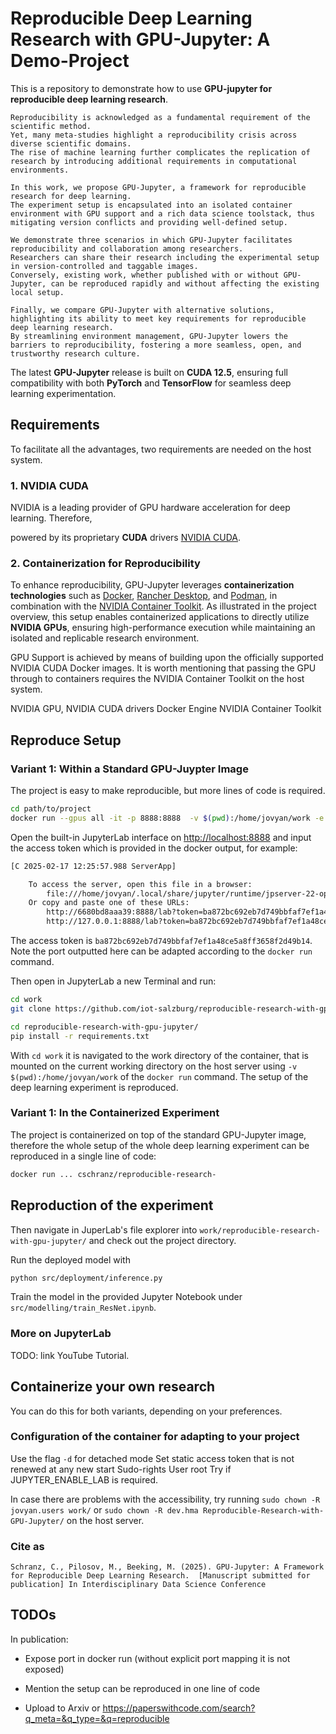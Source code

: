 # Reproducible Deep Learning Research with GPU-Jupyter: A Demo-Project

This is a repository to demonstrate how to use **GPU-jupyter for reproducible deep learning research**.

```
Reproducibility is acknowledged as a fundamental requirement of the scientific method.
Yet, many meta-studies highlight a reproducibility crisis across diverse scientific domains.
The rise of machine learning further complicates the replication of research by introducing additional requirements in computational environments.

In this work, we propose GPU-Jupyter, a framework for reproducible research for deep learning.
The experiment setup is encapsulated into an isolated container environment with GPU support and a rich data science toolstack, thus mitigating version conflicts and providing well-defined setup.

We demonstrate three scenarios in which GPU-Jupyter facilitates reproducibility and collaboration among researchers.
Researchers can share their research including the experimental setup in version-controlled and taggable images.
Conversely, existing work, whether published with or without GPU-Jupyter, can be reproduced rapidly and without affecting the existing local setup.

Finally, we compare GPU-Jupyter with alternative solutions, highlighting its ability to meet key requirements for reproducible deep learning research.
By streamlining environment management, GPU-Jupyter lowers the barriers to reproducibility, fostering a more seamless, open, and trustworthy research culture.
```

The latest **GPU-Jupyter** release is built on **CUDA 12.5**, ensuring full compatibility with both **PyTorch** and **TensorFlow** for seamless deep learning experimentation.


## Requirements

To facilitate all the advantages, two requirements are needed on the host system.

### 1. NVIDIA CUDA

NVIDIA is a leading provider of GPU hardware acceleration for deep learning. Therefore,

 powered by its proprietary **CUDA** drivers [NVIDIA CUDA](https://developer.nvidia.com/cuda-toolkit).

### 2. Containerization for Reproducibility

To enhance reproducibility, GPU-Jupyter leverages **containerization technologies** such as [Docker](https://docker.com/), [Rancher Desktop](https://rancherdesktop.io/), and [Podman](https://podman.io/), in combination with the [NVIDIA Container Toolkit](https://github.com/NVIDIA/nvidia-container-toolkit). As illustrated in the project overview, this setup enables containerized applications to directly utilize **NVIDIA GPUs**, ensuring high-performance execution while maintaining an isolated and replicable research environment.

GPU Support is achieved by means of building upon the officially supported NVIDIA CUDA Docker images.
It is worth mentioning that passing the GPU through to containers requires the NVIDIA Container Toolkit on the host system.

NVIDIA GPU,
NVIDIA CUDA drivers
Docker Engine
NVIDIA Container Toolkit


## Reproduce Setup

### Variant 1: Within a Standard GPU-Juypter Image

The project is easy to make reproducible, but more lines of code is required.

```bash
cd path/to/project
docker run --gpus all -it -p 8888:8888  -v $(pwd):/home/jovyan/work -e GRANT_SUDO=yes -e JUPYTER_ENABLE_LAB=yes --user root cschranz/gpu-jupyter:v1.8_cuda-12.5_ubuntu-22.04
```

Open the built-in JupyterLab interface on [http://localhost:8888](http://localhost:8888) and input the access token which is provided in the docker output, for example:

```bash
[C 2025-02-17 12:25:57.988 ServerApp]

    To access the server, open this file in a browser:
        file:///home/jovyan/.local/share/jupyter/runtime/jpserver-22-open.html
    Or copy and paste one of these URLs:
        http://6680bd8aaa39:8888/lab?token=ba872bc692eb7d749bbfaf7ef1a48ce5a8ff3658f2d49b14
        http://127.0.0.1:8888/lab?token=ba872bc692eb7d749bbfaf7ef1a48ce5a8ff3658f2d49b14
```

The access token is `ba872bc692eb7d749bbfaf7ef1a48ce5a8ff3658f2d49b14`. Note the port outputted here can be adapted according to the `docker run` command.

Then open in JupyterLab a new Terminal and run:

```bash
cd work
git clone https://github.com/iot-salzburg/reproducible-research-with-gpu-jupyter.git

cd reproducible-research-with-gpu-jupyter/
pip install -r requirements.txt
```

With `cd work` it is navigated to the work directory of the container, that is mounted on the current working directory on the host server using `-v $(pwd):/home/jovyan/work` of the  `docker run` command.
The setup of the deep learning experiment is reproduced.


### Variant 1: In the Containerized Experiment

The project is containerized on top of the standard GPU-Jupyter image, therefore the whole setup of the whole deep learning experiment can be reproduced in a single line of code:

```bash
docker run ... cschranz/reproducible-research-
```


## Reproduction of the experiment

Then navigate in JuperLab's file explorer into `work/reproducible-research-with-gpu-jupyter/` and check out the project directory.

Run the deployed model with

```bash
python src/deployment/inference.py
```

Train the model in the provided Jupyter Notebook under `src/modelling/train_ResNet.ipynb`.

### More on JupyterLab

TODO: link YouTube Tutorial.


## Containerize your own research

You can do this for both variants, depending on your preferences.


### Configuration of the container for adapting to your project

Use the flag `-d` for detached mode
Set static access token that is not renewed at any new start
Sudo-rights
User root
Try if JUPYTER_ENABLE_LAB is required.

In case there are problems with the accessibility, try running `sudo chown -R jovyan.users work/`
or `sudo chown -R dev.hma Reproducible-Research-with-GPU-Jupyter/` on the host server.

### Cite as

```
Schranz, C., Pilosov, M., Beeking, M. (2025). GPU-Jupyter: A Framework for Reproducible Deep Learning Research.  [Manuscript submitted for publication] In Interdisciplinary Data Science Conference
```


## TODOs

In publication:
- Expose port in docker run (without explicit port mapping it is not exposed)
- Mention the setup can be reproduced in one line of code

- Upload to Arxiv or https://paperswithcode.com/search?q_meta=&q_type=&q=reproducible
 